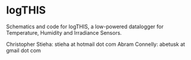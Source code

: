 logTHIS
=======

Schematics and code for logTHIS, a low-powered datalogger for Temperature, Humidity and Irradiance Sensors.

Christopher Stieha: stieha at hotmail dot com
Abram Connelly: abetusk at gmail dot com

